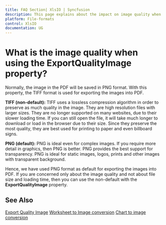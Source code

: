 ```yaml
---
title: FAQ Section| XlsIO | Syncfusion
description: This page explains about the impact on image quality when using the ExportQualityImage property of XlsIO.
platform: File-formats
control: XlsIO
documentation: UG
---
```


# What is the image quality when using the ExportQualityImage property?

Normally, the image in the PDF will be saved in PNG format. With this property, the TIFF format is used for exporting the images into PDF. 

**TIFF (non-default):**
TIFF uses a lossless compression algorithm in order to preserve as much quality in the image. They are high resolution files with larger sizes. They are no longer supported on many websites, due to their slower loading time. If you can still open the file, it will take much longer to download or load in the browser due to their size. Since they preserve the most quality, they are best used for printing to paper and even billboard signs.

**PNG (default):**
PNG is ideal even for complex images. If you require more detail in graphics, then PNG is better. PNG provides the best support for transparency. PNG is ideal for static images, logos, prints and other images with transparent background.

Hence, we have used PNG format as default for exporting the images into PDF. If you are concerned only about the image quality and not about file size and loading time, then you can use the non-default with the **ExportQualityImage** property.

## See Also

[Export Quality Image](https://help.syncfusion.com/file-formats/xlsio/excel-to-pdf-converter-settings#export-quality-image)
[Worksheet to Image conversion](https://help.syncfusion.com/file-formats/xlsio/worksheet-to-image-conversion)
[Chart to image conversion](https://help.syncfusion.com/file-formats/xlsio/chart-to-image-conversion)
